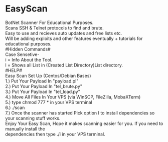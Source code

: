 # EasyScan
BotNet Scanner For Educational Purposes.<br/>
Scans SSH & Telnet protocols to find and brute.<br/>
Easy to use and recieves auto updates and free lists etc.<br/>
Will be adding exploits and other features eventually + tutorials for educational purposes.<br/>
#Hidden Commands#<br/>
Case Sensetive-<br/>
i = Info About the Tool.<br/>
l = Shows all List in (Created List Directory)List directory.<br/>
#HELP#<br/>
Easy Scan Set Up (Centos/Debian Bases)<br/>
1.) Put Your Payload In "payload.pl"<br/>
2.) Put Your Payload In "tel_brute.py"<br/>
3.) Put Your Payload In "tel_load.py"<br/>
4.) Move All Files In Your VPS (via WinSCP, FileZilla, MobaXTerm)<br/>
5.) type chmod 777 * in your VPS terminal<br/>
6.) ./scan<br/>
7.) Once the scanner has started Pick option I to install dependencies so your scanning stuff works.<br/>
Enjoy Your Easy Scan, Hope it makes scanning easier for you. If you need to manually install the<br/>
dependencies then type ./i in your VPS terminal.<br/>

